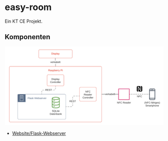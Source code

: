 # easy-room
Ein KT CE Projekt.

## Komponenten

![Architektur](Architektur.png)

* [Website/Flask-Webserver](/Website)

